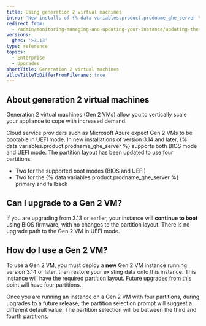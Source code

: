 ```yaml
---
title: Using generation 2 virtual machines
intro: 'New installs of {% data variables.product.prodname_ghe_server %} 3.14 or later can use generation 2 virtual machines.'
redirect_from:
  - /admin/monitoring-managing-and-updating-your-instance/updating-the-virtual-machine-and-physical-resources/using-generation-2-virtual-machines
versions:
  ghes: '>3.13'
type: reference
topics:
  - Enterprise
  - Upgrades
shortTitle: Generation 2 virtual machines
allowTitleToDifferFromFilename: true
---
```


## About generation 2 virtual machines

Generation 2 virtual machines (Gen 2 VMs) allow you to vertically scale your appliance to cope with increased demand.

Cloud service providers such as Microsoft Azure expect Gen 2 VMs to be bootable in UEFI mode. In new installations of version 3.14 and later, {% data variables.product.prodname_ghe_server %} supports both BIOS mode and UEFI mode. The partition layout has been updated to use four partitions:

* Two for the supported boot modes (BIOS and UEFI)
* Two for the {% data variables.product.prodname_ghe_server %} primary and fallback

## Can I upgrade to a Gen 2 VM?

If you are upgrading from 3.13 or earlier, your instance will **continue to boot** using BIOS firmware, with no changes to the partition layout. There is no upgrade path to the Gen 2 VM in UEFI mode.

## How do I use a Gen 2 VM?

To use a Gen 2 VM, you must deploy a **new** Gen 2 VM instance running version 3.14 or later, then restore your existing data onto this instance. This instance will have the required partition layout. Future upgrades from this point will have four partitions.

Once you are running an instance on a Gen 2 VM with four partitions, during upgrades to a future release, the partition selection prompt will suggest a different default value. The partition selection will be between the third and fourth partitions.
